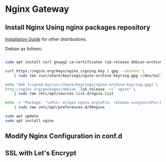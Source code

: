 # Nginx Gateway

## Install Nginx Using nginx packages repository

[Installation Guide](https://nginx.org/en/linux_packages.html#Debian) for other distributions.

Debian as follows:
```bash

sudo apt install curl gnupg2 ca-certificates lsb-release debian-archive-keyring

curl https://nginx.org/keys/nginx_signing.key | gpg --dearmor \
    | sudo tee /usr/share/keyrings/nginx-archive-keyring.gpg >/dev/null

echo "deb [signed-by=/usr/share/keyrings/nginx-archive-keyring.gpg] \
http://nginx.org/packages/debian `lsb_release -cs` nginx" \
    | sudo tee /etc/apt/sources.list.d/nginx.list

echo -e "Package: *\nPin: origin nginx.org\nPin: release o=nginx\nPin-Priority: 900\n" \
    | sudo tee /etc/apt/preferences.d/99nginx

sudo apt update
sudo apt install nginx
```

## Modify Nginx Configuration in conf.d

## SSL with Let's Encrypt
